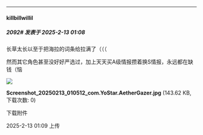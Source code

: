 ﻿
*****

####  killbillwillil  
##### 2092#       发表于 2025-2-13 01:08

长草太长以至于把海拉的词条给拉满了（（（

然而其它角色甚至没好好严选过，加上天天买A级情报攒着换S情报，永远都在缺钱（恼

<img src="https://img.saraba1st.com/forum/202502/13/010909bqkgcbclklzg7qlg.jpg" referrerpolicy="no-referrer">

<strong>Screenshot_20250213_010512_com.YoStar.AetherGazer.jpg</strong> (143.62 KB, 下载次数: 0)

下载附件

2025-2-13 01:09 上传

